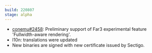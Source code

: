 ```yaml
---
build: 220807
stage: alpha
---
```


* [conemu#2458](https://github.com/Maximus5/ConEmu/issues/2458): Preliminary support of Far3 experimental feature 'Fullwidth-aware rendering'.
* l10n: translations were updated
* New binaries are signed with new certificate issued by Sectigo.
